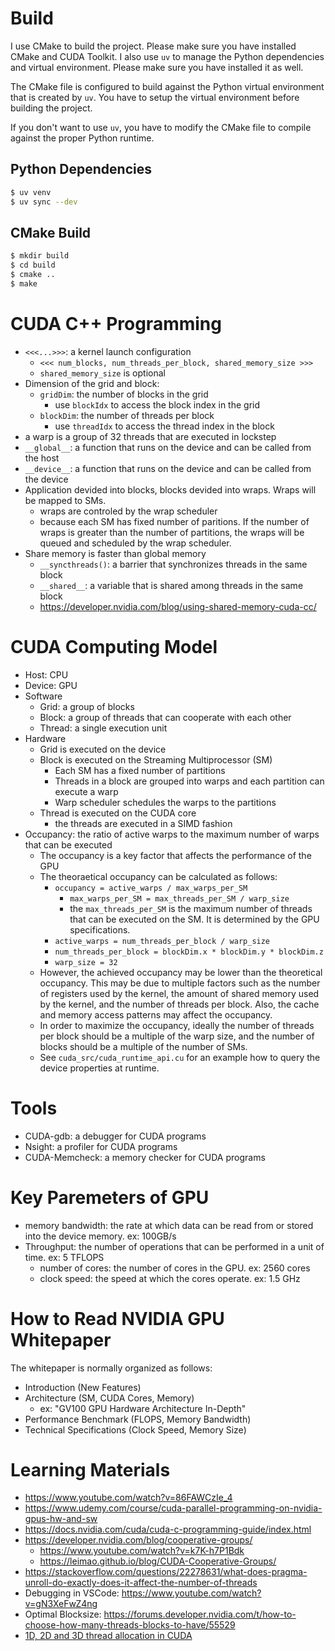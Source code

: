 # Build
I use CMake to build the project. Please make sure you have installed CMake and CUDA Toolkit.
I also use `uv` to manage the Python dependencies and virtual environment. Please make sure you have installed it as well.

The CMake file is configured to build against the Python virtual environment that is created by `uv`. You have to setup the virtual environment before building the project.

If you don't want to use `uv`, you have to modify the CMake file to compile against the proper Python runtime.

## Python Dependencies
```bash
$ uv venv
$ uv sync --dev
```

## CMake Build
```bash
$ mkdir build
$ cd build
$ cmake ..
$ make
```

# CUDA C++ Programming
- `<<<...>>>`: a kernel launch configuration
   - `<<< num_blocks, num_threads_per_block, shared_memory_size >>>`
   - `shared_memory_size` is optional
- Dimension of the grid and block:
    - `gridDim`: the number of blocks in the grid
        - use `blockIdx` to access the block index in the grid
    - `blockDim`: the number of threads per block
        - use `threadIdx` to access the thread index in the block
- a warp is a group of 32 threads that are executed in lockstep
- `__global__`: a function that runs on the device and can be called from the host
- `__device__`: a function that runs on the device and can be called from the device
- Application devided into blocks, blocks devided into wraps. Wraps will be mapped to SMs.
    - wraps are controled by the wrap scheduler
    - because each SM has fixed number of paritions. If the number of wraps is greater than the number of partitions, the wraps will be queued and scheduled by the wrap scheduler.
- Share memory is faster than global memory
    - `__syncthreads()`: a barrier that synchronizes threads in the same block
    - `__shared__`: a variable that is shared among threads in the same block
    - https://developer.nvidia.com/blog/using-shared-memory-cuda-cc/

# CUDA Computing Model
- Host: CPU
- Device: GPU
- Software
    - Grid: a group of blocks
    - Block: a group of threads that can cooperate with each other
    - Thread: a single execution unit
- Hardware
    - Grid is executed on the device
    - Block is executed on the Streaming Multiprocessor (SM)
        - Each SM has a fixed number of partitions
        - Threads in a block are grouped into warps and each partition can execute a warp
        - Warp scheduler schedules the warps to the partitions
    - Thread is executed on the CUDA core
        - the threads are executed in a SIMD fashion
- Occupancy: the ratio of active warps to the maximum number of warps that can be executed
    - The occupancy is a key factor that affects the performance of the GPU
    - The theoraetical occupancy can be calculated as follows:
        - `occupancy = active_warps / max_warps_per_SM`
            - `max_warps_per_SM = max_threads_per_SM / warp_size`
            - the `max_threads_per_SM` is the maximum number of threads that can be executed on the SM. It is determined by the GPU specifications.
        - `active_warps = num_threads_per_block / warp_size`
        - `num_threads_per_block = blockDim.x * blockDim.y * blockDim.z`
        - `warp_size = 32`
    - However, the achieved occupancy may be lower than the theoretical occupancy. This may be due to multiple factors such as the number of registers used by the kernel, the amount of shared memory used by the kernel, and the number of threads per block. Also, the cache and memory access patterns may affect the occupancy.
    - In order to maximize the occupancy, ideally the number of threads per block should be a multiple of the warp size, and the number of blocks should be a multiple of the number of SMs.
    - See `cuda_src/cuda_runtime_api.cu` for an example how to query the device properties at runtime.

# Tools
- CUDA-gdb: a debugger for CUDA programs
- Nsight: a profiler for CUDA programs
- CUDA-Memcheck: a memory checker for CUDA programs

# Key Paremeters of GPU
- memory bandwidth: the rate at which data can be read from or stored into the device memory. ex: 100GB/s
- Throughput: the number of operations that can be performed in a unit of time. ex: 5 TFLOPS
    - number of cores: the number of cores in the GPU. ex: 2560 cores
    - clock speed: the speed at which the cores operate. ex: 1.5 GHz

# How to Read NVIDIA GPU Whitepaper
The whitepaper is normally organized as follows:
- Introduction (New Features)
- Architecture (SM, CUDA Cores, Memory)
    - ex: "GV100 GPU Hardware Architecture In-Depth"
- Performance Benchmark (FLOPS, Memory Bandwidth)
- Technical Specifications (Clock Speed, Memory Size)


# Learning Materials
- https://www.youtube.com/watch?v=86FAWCzIe_4
- https://www.udemy.com/course/cuda-parallel-programming-on-nvidia-gpus-hw-and-sw
- https://docs.nvidia.com/cuda/cuda-c-programming-guide/index.html
- https://developer.nvidia.com/blog/cooperative-groups/
    - https://www.youtube.com/watch?v=k7K-h7P1Bdk
    - https://leimao.github.io/blog/CUDA-Cooperative-Groups/
- https://stackoverflow.com/questions/22278631/what-does-pragma-unroll-do-exactly-does-it-affect-the-number-of-threads
- Debugging in VSCode: https://www.youtube.com/watch?v=gN3XeFwZ4ng
- Optimal Blocksize: https://forums.developer.nvidia.com/t/how-to-choose-how-many-threads-blocks-to-have/55529
- [1D, 2D and 3D thread allocation in CUDA](https://erangad.medium.com/1d-2d-and-3d-thread-allocation-for-loops-in-cuda-e0f908537a52)
